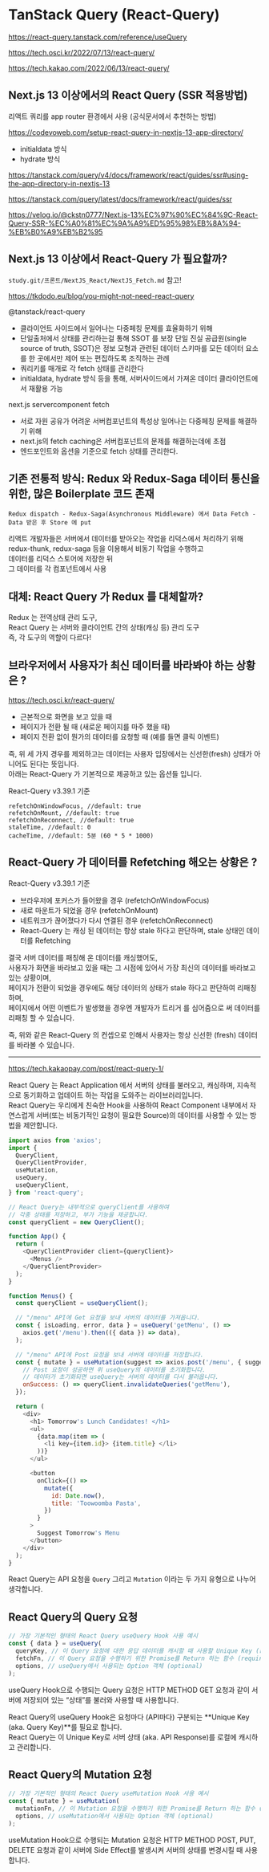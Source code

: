 # TanStack Query (React-Query)

https://react-query.tanstack.com/reference/useQuery

https://tech.osci.kr/2022/07/13/react-query/

https://tech.kakao.com/2022/06/13/react-query/

## Next.js 13 이상에서의 React Query (SSR 적용방법)

리액트 쿼리를 app router 환경에서 사용 (공식문서에서 추천하는 방법)

https://codevoweb.com/setup-react-query-in-nextjs-13-app-directory/

- initialdata 방식
- hydrate 방식

https://tanstack.com/query/v4/docs/framework/react/guides/ssr#using-the-app-directory-in-nextjs-13

https://tanstack.com/query/latest/docs/framework/react/guides/ssr

https://velog.io/@ckstn0777/Next.js-13%EC%97%90%EC%84%9C-React-Query-SSR-%EC%A0%81%EC%9A%A9%ED%95%98%EB%8A%94-%EB%B0%A9%EB%B2%95

## Next.js 13 이상에서 React-Query 가 필요할까?

`study.git/프론트/NextJS_React/NextJS_Fetch.md` 참고!

https://tkdodo.eu/blog/you-might-not-need-react-query

@tanstack/react-query

- 클라이언트 사이드에서 일어나는 다중페칭 문제를 효율화하기 위해
- 단일출처에서 상태를 관리하는걸 통해 SSOT 를 보장
  단일 진실 공급원(single source of truth, SSOT)은 정보 모형과 관련된 데이터 스키마를 모든 데이터 요소를 한 곳에서만 제어 또는 편집하도록 조직하는 관례
- 쿼리키를 매개로 각 fetch 상태를 관리한다
- initialdata, hydrate 방식 등을 통해, 서버사이드에서 가져온 데이터 클라이언트에서 재활용 가능

next.js servercomponent fetch

- 서로 자원 공유가 어려운 서버컴포넌트의 특성상 일어나는 다중페칭 문제를 해결하기 위해
- next.js의 fetch caching은 서버컴포넌트의 문제를 해결하는데에 초점
- 엔드포인트와 옵션을 기준으로 fetch 상태를 관리한다.

## 기존 전통적 방식: Redux 와 Redux-Saga 데이터 통신을 위한, 많은 Boilerplate 코드 존재

`Redux dispatch - Redux-Saga(Asynchronous Middleware) 에서 Data Fetch - Data 받은 후 Store 에 put`

리액트 개발자들은 서버에서 데이터를 받아오는 작업을 리덕스에서 처리하기 위해  
redux-thunk, redux-saga 등을 이용해서 비동기 작업을 수행하고  
데이터를 리덕스 스토어에 저장한 뒤  
그 데이터를 각 컴포넌트에서 사용

## 대체: React Query 가 Redux 를 대체할까?

Redux 는 전역상태 관리 도구,  
React Query 는 서버와 클라이언트 간의 상태(캐싱 등) 관리 도구  
즉, 각 도구의 역할이 다르다!

## 브라우저에서 사용자가 최신 데이터를 바라봐야 하는 상황은 ?

https://tech.osci.kr/react-query/

- 근본적으로 화면을 보고 있을 때
- 페이지가 전환 될 때 (새로운 페이지를 마주 했을 때)
- 페이지 전환 없이 뭔가의 데이터를 요청할 때 (예를 들면 클릭 이벤트)

즉, 위 세 가지 경우를 제외하고는 데이터는 사용자 입장에서는 신선한(fresh) 상태가 아니어도 된다는 뜻입니다.  
아래는 React-Query 가 기본적으로 제공하고 있는 옵션들 입니다.

React-Query v3.39.1 기준

```
refetchOnWindowFocus, //default: true
refetchOnMount, //default: true
refetchOnReconnect, //default: true
staleTime, //default: 0
cacheTime, //default: 5분 (60 * 5 * 1000)
```

## React-Query 가 데이터를 Refetching 해오는 상황은 ?

React-Query v3.39.1 기준

- 브라우저에 포커스가 들어왔을 경우 (refetchOnWindowFocus)
- 새로 마운트가 되었을 경우 (refetchOnMount)
- 네트워크가 끊어졌다가 다시 연결된 경우 (refetchOnReconnect)
- React-Query 는 캐싱 된 데이터는 항상 stale 하다고 판단하며, stale 상태인 데이터를 Refetching

결국 서버 데이터를 패칭해 온 데이터를 캐싱했어도,  
사용자가 화면을 바라보고 있을 때는 그 시점에 있어서 가장 최신의 데이터를 바라보고 있는 상황이며,  
페이지가 전환이 되었을 경우에도 해당 데이터의 상태가 stale 하다고 판단하여 리패칭 하며,  
페이지에서 어떤 이벤트가 발생했을 경우엔 개발자가 트리거 를 심어줌으로 써 데이터를 리패칭 할 수 있습니다.

즉, 위와 같은 React-Query 의 컨셉으로 인해서 사용자는 항상 신선한 (fresh) 데이터를 바라볼 수 있습니다.

---

https://tech.kakaopay.com/post/react-query-1/

React Query 는 React Application 에서 서버의 상태를 불러오고, 캐싱하며, 지속적으로 동기화하고 업데이트 하는 작업을 도와주는 라이브러리입니다.  
React Query는 우리에게 친숙한 Hook을 사용하여 React Component 내부에서 자연스럽게 서버(또는 비동기적인 요청이 필요한 Source)의 데이터를 사용할 수 있는 방법을 제안합니다.

```javascript
import axios from 'axios';
import {
  QueryClient,
  QueryClientProvider,
  useMutation,
  useQuery,
  useQueryClient,
} from 'react-query';

// React Query는 내부적으로 queryClient를 사용하여
// 각종 상태를 저장하고, 부가 기능을 제공합니다.
const queryClient = new QueryClient();

function App() {
  return (
    <QueryClientProvider client={queryClient}>
      <Menus />
    </QueryClientProvider>
  );
}

function Menus() {
  const queryClient = useQueryClient();

  // "/menu" API에 Get 요청을 보내 서버의 데이터를 가져옵니다.
  const { isLoading, error, data } = useQuery('getMenu', () =>
    axios.get('/menu').then(({ data }) => data),
  );

  // "/menu" API에 Post 요청을 보내 서버에 데이터를 저장합니다.
  const { mutate } = useMutation(suggest => axios.post('/menu', { suggest }), {
    // Post 요청이 성공하면 위 useQuery의 데이터를 초기화합니다.
    // 데이터가 초기화되면 useQuery는 서버의 데이터를 다시 불러옵니다.
    onSuccess: () => queryClient.invalidateQueries('getMenu'),
  });

  return (
    <div>
      <h1> Tomorrow's Lunch Candidates! </h1>
      <ul>
        {data.map(item => (
          <li key={item.id}> {item.title} </li>
        ))}
      </ul>

      <button
        onClick={() =>
          mutate({
            id: Date.now(),
            title: 'Toowoomba Pasta',
          })
        }
      >
        Suggest Tomorrow's Menu
      </button>
    </div>
  );
}
```

React Query는 API 요청을 `Query` 그리고 `Mutation` 이라는 두 가지 유형으로 나누어 생각합니다.

## React Query의 Query 요청

```javascript
// 가장 기본적인 형태의 React Query useQuery Hook 사용 예시
const { data } = useQuery(
  queryKey, // 이 Query 요청에 대한 응답 데이터를 캐시할 때 사용할 Unique Key (required)
  fetchFn, // 이 Query 요청을 수행하기 위한 Promise를 Return 하는 함수 (required)
  options, // useQuery에서 사용되는 Option 객체 (optional)
);
```

useQuery Hook으로 수행되는 Query 요청은 HTTP METHOD GET 요청과 같이 서버에 저장되어 있는 “상태”를 불러와 사용할 때 사용합니다.

React Query의 useQuery Hook은 요청마다 (API마다) 구분되는 **Unique Key (aka. Query Key)**를 필요로 합니다.  
React Query는 이 Unique Key로 서버 상태 (aka. API Response)를 로컬에 캐시하고 관리합니다.

## React Query의 Mutation 요청

```javascript
// 가장 기본적인 형태의 React Query useMutation Hook 사용 예시
const { mutate } = useMutation(
  mutationFn, // 이 Mutation 요청을 수행하기 위한 Promise를 Return 하는 함수 (required)
  options, // useMutation에서 사용되는 Option 객체 (optional)
);
```

useMutation Hook으로 수행되는 Mutation 요청은 HTTP METHOD POST, PUT, DELETE 요청과 같이 서버에 Side Effect를 발생시켜 서버의 상태를 변경시킬 때 사용합니다.
